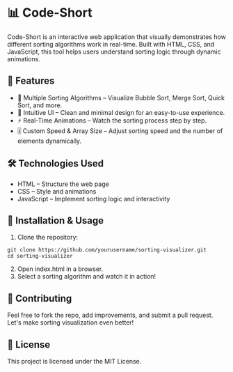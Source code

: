 # 📊 Code-Short
Code-Short  is an interactive web application that visually demonstrates how different sorting algorithms work in real-time. Built with HTML, CSS, and JavaScript, this tool helps users understand sorting logic through dynamic animations.   
    
## 🚀 Features
- 🔄 Multiple Sorting Algorithms – Visualize Bubble Sort, Merge Sort, Quick Sort, and more.
- 🎨 Intuitive UI – Clean and minimal design for an easy-to-use experience.
- ⚡ Real-Time Animations – Watch the sorting process step by step.
- 🎚️ Custom Speed & Array Size – Adjust sorting speed and the number of elements dynamically.

## 🛠️ Technologies Used
- HTML – Structure the web page
- CSS – Style and animations
- JavaScript – Implement sorting logic and interactivity

## 📂 Installation & Usage
1. Clone the repository:
```
git clone https://github.com/yourusername/sorting-visualizer.git
cd sorting-visualizer
```
2. Open index.html in a browser.
3. Select a sorting algorithm and watch it in action!

## 📌 Contributing
Feel free to fork the repo, add improvements, and submit a pull request. Let's make sorting visualization even better!

## 📜 License
This project is licensed under the MIT License.

